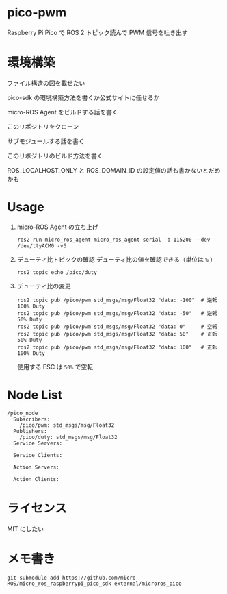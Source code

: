 # pico-pwm

Raspberry Pi Pico で ROS 2 トピック読んで PWM 信号を吐き出す

# 環境構築

ファイル構造の図を載せたい

pico-sdk の環境構築方法を書くか公式サイトに任せるか

micro-ROS Agent をビルドする話を書く

このリポジトリをクローン

サブモジュールする話を書く

このリポジトリのビルド方法を書く

ROS_LOCALHOST_ONLY と ROS_DOMAIN_ID の設定値の話も書かないとだめかも

# Usage
1. micro-ROS Agent の立ち上げ
    ```
    ros2 run micro_ros_agent micro_ros_agent serial -b 115200 --dev /dev/ttyACM0 -v6
    ```

2. デューティ比トピックの確認
    デューティ比の値を確認できる（単位は `%` ）
    ```
    ros2 topic echo /pico/duty
    ```
3. デューティ比の変更
    ```
    ros2 topic pub /pico/pwm std_msgs/msg/Float32 "data: -100"  # 逆転 100% Duty
    ros2 topic pub /pico/pwm std_msgs/msg/Float32 "data: -50"   # 逆転 50% Duty
    ros2 topic pub /pico/pwm std_msgs/msg/Float32 "data: 0"     # 空転
    ros2 topic pub /pico/pwm std_msgs/msg/Float32 "data: 50"    # 正転 50% Duty
    ros2 topic pub /pico/pwm std_msgs/msg/Float32 "data: 100"   # 正転 100% Duty
    ```
    使用する ESC は `50%` で空転

# Node List
```
/pico_node
  Subscribers:
    /pico/pwm: std_msgs/msg/Float32
  Publishers:
    /pico/duty: std_msgs/msg/Float32
  Service Servers:

  Service Clients:

  Action Servers:

  Action Clients:
```

# ライセンス
MIT にしたい

# メモ書き
```
git submodule add https://github.com/micro-ROS/micro_ros_raspberrypi_pico_sdk external/microros_pico
```

